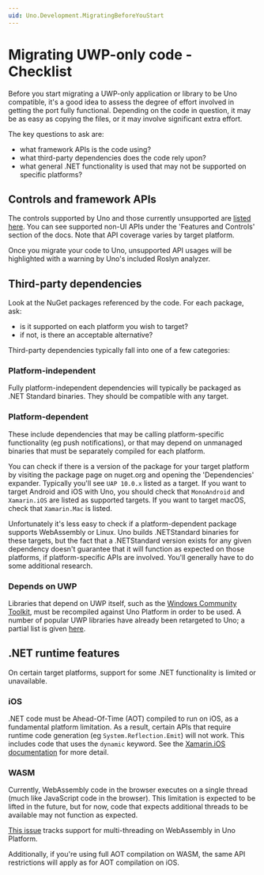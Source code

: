 ```yaml
---
uid: Uno.Development.MigratingBeforeYouStart
---
```


# Migrating UWP-only code - Checklist

Before you start migrating a UWP-only application or library to be Uno compatible, it's a good idea to assess the degree of effort involved in getting the port fully functional. Depending on the code in question, it may be as easy as copying the files, or it may involve significant extra effort.

The key questions to ask are:

- what framework APIs is the code using?
- what third-party dependencies does the code rely upon?
- what general .NET functionality is used that may not be supported on specific platforms?

## Controls and framework APIs

The controls supported by Uno and those currently unsupported are [listed here](implemented-views.md). You can see supported non-UI APIs under the 'Features and Controls' section of the docs. Note that API coverage varies by target platform.

Once you migrate your code to Uno, unsupported API usages will be highlighted with a warning by Uno's included Roslyn analyzer.

## Third-party dependencies

Look at the NuGet packages referenced by the code. For each package, ask:

- is it supported on each platform you wish to target?
- if not, is there an acceptable alternative?

Third-party dependencies typically fall into one of a few categories:

### Platform-independent

Fully platform-independent dependencies will typically be packaged as .NET Standard binaries. They should be compatible with any target.

### Platform-dependent

These include dependencies that may be calling platform-specific functionality (eg push notifications), or that may depend on unmanaged binaries that must be separately compiled for each platform.

You can check if there is a version of the package for your target platform by visiting the package page on nuget.org and opening the 'Dependencies' expander. Typically you'll see `UAP 10.0.x` listed as a target. If you want to target Android and iOS with Uno, you should check that `MonoAndroid` and `Xamarin.iOS` are listed as supported targets. If you want to target macOS, check that `Xamarin.Mac` is listed.

Unfortunately it's less easy to check if a platform-dependent package supports WebAssembly or Linux. Uno builds .NETStandard binaries for these targets, but the fact that a .NETStandard version exists for any given dependency doesn't guarantee that it will function as expected on those platforms, if platform-specific APIs are involved. You'll generally have to do some additional research.

### Depends on UWP

Libraries that depend on UWP itself, such as the [Windows Community Toolkit](https://docs.microsoft.com/en-us/windows/communitytoolkit/), must be recompiled against Uno Platform in order to be used. A number of popular UWP libraries have already been retargeted to Uno; a partial list is given [here](https://github.com/unoplatform/Uno#uno-features).

## .NET runtime features

On certain target platforms, support for some .NET functionality is limited or unavailable.

### iOS

.NET code must be Ahead-Of-Time (AOT) compiled to run on iOS, as a fundamental platform limitation. As a result, certain APIs that require runtime code generation (eg `System.Reflection.Emit`) will not work. This includes code that uses the `dynamic` keyword. See the [Xamarin.iOS documentation](https://docs.microsoft.com/en-us/xamarin/ios/internals/limitations) for more detail.

### WASM

Currently, WebAssembly code in the browser executes on a single thread (much like JavaScript code in the browser). This limitation is expected to be lifted in the future, but for now, code that expects additional threads to be available may not function as expected.

[This issue](https://github.com/unoplatform/uno/issues/2302) tracks support for multi-threading on WebAssembly in Uno Platform.

Additionally, if you're using full AOT compilation on WASM, the same API restrictions will apply as for AOT compilation on iOS.
